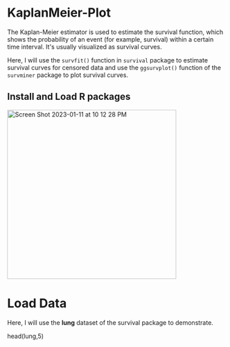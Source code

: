 # KaplanMeier-Plot

The Kaplan-Meier estimator is used to estimate the survival function, which shows the probability of an event (for example, survival) within a certain time interval. It's usually visualized as survival curves.

Here, I will use the `survfit()` function in `survival` package to estimate survival curves for censored data and use the `ggsurvplot()` function of the `survminer` package to plot survival curves.

## Install and Load R packages

  <img width="390" alt="Screen Shot 2023-01-11 at 10 12 28 PM" src="https://user-images.githubusercontent.com/100873921/211974903-838f53c0-58dd-486a-a99b-dca94e75e4e3.png">

# Load Data
Here, I will use the **lung** dataset of the survival package to demonstrate.

head(lung,5) 




